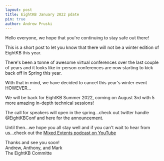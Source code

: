 ```yaml
---
layout: post
title: EightKB January 2022 pdate
pin: true
author: Andrew Pruski
---
```


Hello everyone, we hope that you're continuing to stay safe out there!

This is a short post to let you know that there will not be a winter edition of EightKB this year.

There's been a tonne of awesome virtual conferences over the last couple of years and it looks like in-person conferences are now starting to kick back off in Spring this year.

With that in mind, we have decided to cancel this year's winter event HOWEVER...

We will be back for EightKB Summer 2022, coming on August 3rd with 5 more amazing in-depth technical sessions!

The call for speakers will open in the spring...check out twitter handle @EightKBConf and here for the announcement.

Until then...we hope you all stay well and if you can't wait to hear from us...check out the [Mixed Extents podcast on YouTube](https://eightkb.online/mixedextents/)

Thanks and see you soon!<br>
Andrew, Anthony, and Mark<br>
The EightKB Committe


